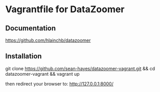 # Vagrantfile for DataZoomer

## Documentation

https://github.com/hlainchb/datazoomer

## Installation

git clone https://github.com/sean-hayes/datazoomer-vagrant.git && cd datazoomer-vagrant && vagrant up

then redirect your browser to: http://127.0.0.1:8000/